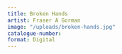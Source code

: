 ```yaml
---
title: Broken Hands
artist: Fraser A Gorman
image: "/uploads/broken-hands.jpg"
catalogue-number: 
format: Digital
---
```


